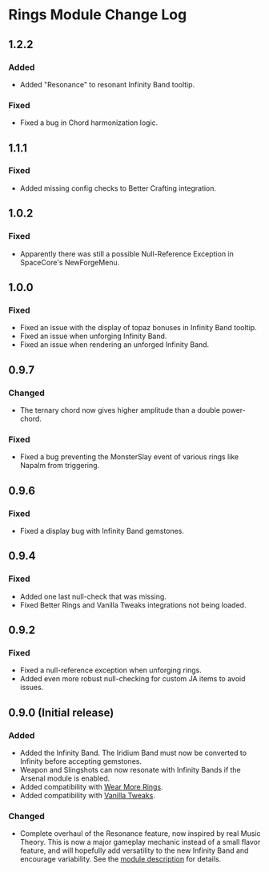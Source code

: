 # Rings Module Change Log

## 1.2.2

### Added

* Added "Resonance" to resonant Infinity Band tooltip.

### Fixed

* Fixed a bug in Chord harmonization logic.

## 1.1.1

### Fixed

* Added missing config checks to Better Crafting integration.

## 1.0.2

### Fixed

* Apparently there was still a possible Null-Reference Exception in SpaceCore's NewForgeMenu.

## 1.0.0

### Fixed

* Fixed an issue with the display of topaz bonuses in Infinity Band tooltip.
* Fixed an issue when unforging Infinity Band.
* Fixed an issue when rendering an unforged Infinity Band.

## 0.9.7

### Changed

* The ternary chord now gives higher amplitude than a double power-chord.

### Fixed

* Fixed a bug preventing the MonsterSlay event of various rings like Napalm from triggering.

## 0.9.6

### Fixed

* Fixed a display bug with Infinity Band gemstones.

## 0.9.4

### Fixed

* Added one last null-check that was missing.
* Fixed Better Rings and Vanilla Tweaks integrations not being loaded.

## 0.9.2

### Fixed

* Fixed a null-reference exception when unforging rings.
* Added even more robust null-checking for custom JA items to avoid issues.

## 0.9.0 (Initial release)

### Added

* Added the Infinity Band. The Iridium Band must now be converted to Infinity before accepting gemstones.
* Weapon and Slingshots can now resonate with Infinity Bands if the Arsenal module is enabled.
* Added compatibility with [Wear More Rings](https://www.nexusmods.com/stardewvalley/mods/3214).
* Added compatibility with [Vanilla Tweaks](https://www.nexusmods.com/stardewvalley/mods/10852).

### Changed

* Complete overhaul of the Resonance feature, now inspired by real Music Theory. This is now a major gameplay mechanic instead of a small flavor feature, and will hopefully add versatility to the new Infinity Band and encourage variability. See the [module description](README.md) for details.
